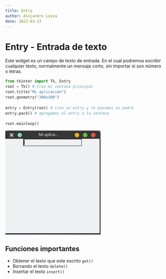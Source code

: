 ```yaml
---
title: Entry
author: Alejandro Leyva
date: 2022-03-22
---
```


# Entry - Entrada de texto

Este widget es un campo de texto de entrada. En el cual podremos escribir cualquier texto, normalmente un mensaje corto, sin importar si son número o letras.

```python
from tkinter import Tk, Entry
root = Tk() # Creo mi ventana principal
root.title("Mi aplicación")
root.geometry("300x300")

entry = Entry(root) # creo un entry y le pasamos su padre
entry.pack() # agregamos el entry a la ventana

root.mainloop()
```

![entry](img/entry.png)

## Funciones importantes

- Obtener el texto que este escrito `get()`
- Borrando el texto `delete()`
- Insertar el texto `insert()`